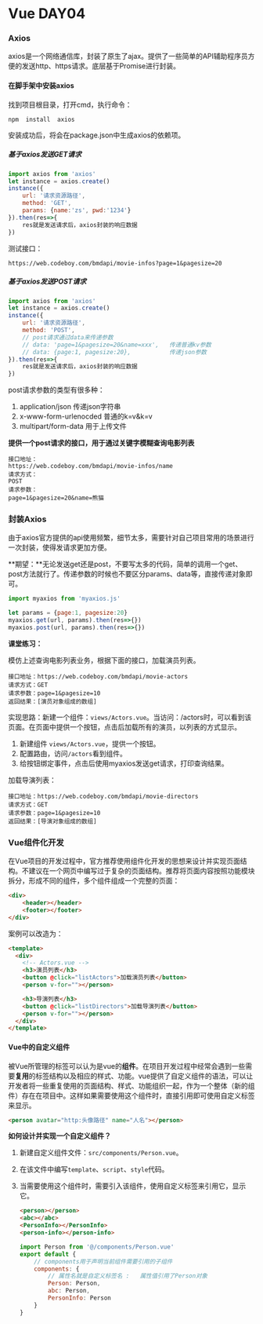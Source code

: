 # Vue DAY04

### Axios 

axios是一个网络通信库，封装了原生了ajax。提供了一些简单的API辅助程序员方便的发送http、https请求。底层基于Promise进行封装。

#### 在脚手架中安装axios

找到项目根目录，打开cmd，执行命令：

```shell
npm  install  axios
```

安装成功后，将会在package.json中生成axios的依赖项。

##### 基于axios发送GET请求

```javascript
import axios from 'axios'
let instance = axios.create()  
instance({
    url: '请求资源路径',
    method: 'GET',
    params: {name:'zs', pwd:'1234'}
}).then(res=>{
    res就是发送请求后，axios封装的响应数据
})
```

测试接口：

```
https://web.codeboy.com/bmdapi/movie-infos?page=1&pagesize=20
```



##### 基于axios发送POST请求

```javascript
import axios from 'axios'
let instance = axios.create()  
instance({
    url: '请求资源路径',
    method: 'POST',
    // post请求通过data来传递参数
    // data: 'page=1&pagesize=20&name=xxx',   传递普通kv参数
    // data: {page:1, pagesize:20},           传递json参数
}).then(res=>{
    res就是发送请求后，axios封装的响应数据
})
```

post请求参数的类型有很多种：

1. application/json     传递json字符串
2. x-www-form-urlenocded     普通的k=v&k=v
3. multipart/form-data    用于上传文件

**提供一个post请求的接口，用于通过关键字模糊查询电影列表**

```
接口地址：
https://web.codeboy.com/bmdapi/movie-infos/name
请求方式：
POST
请求参数：
page=1&pagesize=20&name=熊猫
```





### 封装Axios

由于axios官方提供的api使用频繁，细节太多，需要针对自己项目常用的场景进行一次封装，使得发请求更加方便。

**期望：**无论发送get还是post，不要写太多的代码，简单的调用一个get、post方法就行了。传递参数的时候也不要区分params、data等，直接传递对象即可。

```javascript
import myaxios from 'myaxios.js'

let params = {page:1, pagesize:20}
myaxios.get(url, params).then(res=>{})
myaxios.post(url, params).then(res=>{})
```



**课堂练习：**

模仿上述查询电影列表业务，根据下面的接口，加载演员列表。

```
接口地址：https://web.codeboy.com/bmdapi/movie-actors
请求方式：GET
请求参数：page=1&pagesize=10
返回结果：[演员对象组成的数组]
```

实现思路：新建一个组件：`views/Actors.vue`。当访问：/actors时，可以看到该页面。在页面中提供一个按钮，点击后加载所有的演员，以列表的方式显示。

1. 新建组件 `views/Actors.vue`，提供一个按钮。
2. 配置路由，访问`/actors`看到组件。
3. 给按钮绑定事件，点击后使用myaxios发送get请求，打印查询结果。



加载导演列表：

```
接口地址：https://web.codeboy.com/bmdapi/movie-directors
请求方式：GET
请求参数：page=1&pagesize=10
返回结果：[导演对象组成的数组]
```



### Vue组件化开发

在Vue项目的开发过程中，官方推荐使用组件化开发的思想来设计并实现页面结构。不建议在一个网页中编写过于复杂的页面结构。推荐将页面内容按照功能模块拆分，形成不同的组件，多个组件组成一个完整的页面：

```html
<div>
    <header></header>   
    <footer></footer>
</div>
```

案例可以改造为：

```html
<template>
  <div>
    <!-- Actors.vue -->
    <h3>演员列表</h3>
    <button @click="listActors">加载演员列表</button>
    <person v-for=""></person>

    <h3>导演列表</h3>
    <button @click="listDirectors">加载导演列表</button>
    <person v-for=""></person>
  </div>
</template>
```



#### Vue中的自定义组件

被Vue所管理的标签可以认为是vue的**组件**。在项目开发过程中经常会遇到一些需要**复用**的标签结构以及相应的样式、功能。vue提供了自定义组件的语法，可以让开发者将一些重复使用的页面结构、样式、功能组织一起，作为一个整体（新的组件）存在在项目中。这样如果需要使用这个组件时，直接引用即可使用自定义标签来显示。

```html
<person avatar="http:头像路径" name="人名"></person>
```



**如何设计并实现一个自定义组件？**

1. 新建自定义组件文件：`src/components/Person.vue`。

2. 在该文件中编写`template`、`script`、`style`代码。 

3. 当需要使用这个组件时，需要引入该组件，使用自定义标签来引用它，显示它。

   ```html
   <person></person>
   <abc></abc>
   <PersonInfo></PersonInfo>
   <person-info></person-info>
   ```

   ```javascript
   import Person from '@/components/Person.vue'
   export default {
       // components用于声明当前组件需要引用的子组件
       components: {
           // 属性名就是自定义标签名 :   属性值引用了Person对象
           Person: Person,
           abc: Person,
           PersonInfo: Person
       }
   }
   ```



















